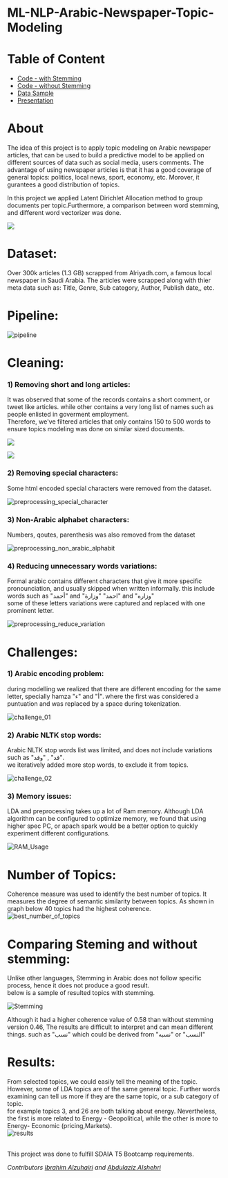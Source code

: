 # ML-NLP-Arabic-Newspaper-Topic-Modeling

# Table of Content
- [Code - with Stemming](https://github.com/AbdulazizAlshehri/ML-NLP-Arabic-Newspaper-Topic-Modeling/blob/main/LDA_Stemming.ipynb)
- [Code - without Stemming](https://github.com/AbdulazizAlshehri/ML-NLP-Arabic-Newspaper-Topic-Modeling/blob/main/LDA_NoStemming.ipynb)
- [Data Sample](https://github.com/AbdulazizAlshehri/ML-NLP-Arabic-Newspaper-Topic-Modeling/tree/main/Data)
- [Presentation](https://github.com/AbdulazizAlshehri/ML-NLP-Arabic-Newspaper-Topic-Modeling/blob/main/Presentation/NLP%20Presentation.pdf)

# About
The idea of this project is to apply topic modeling on Arabic newspaper articles, that can be used to build a predictive model to be applied on different sources of data such as social media, users comments. The advantage of using newspaper articles is that it has a good coverage of general topics: politics, local news, sport, economy, etc. Morover, it gurantees a good distribution of topics. <br>

In this project we applied Latent Dirichlet Allocation method to group documents per topic.Furthermore, a comparison between word stemming, and different word vectorizer was done.

![](Graphs/about.JPG?raw=true "")


# Dataset:
Over 300k articles (1.3 GB) scrapped from Alriyadh.com, a famous local newspaper in Saudi Arabia. The articles were scrapped along with thier meta data such as: Title, Genre, Sub category, Author, Publish date,, etc.


# Pipeline:
![pipeline](Graphs/pipeline.JPG?raw=true "Pipeline")

# Cleaning:

### 1) Removing short and long articles:
It was observed that some of the records contains a short comment, or tweet like articles. while other contains a very long list of names such as people enlisted in goverment employment. <br>
Therefore, we've filtered articles that only contains 150 to 500 words to ensure topics modeling was done on similar sized documents.

![](Graphs/cleaning_articles_(before).png?raw=true "")

![](Graphs/cleaning_articles_(after).png?raw=true "")

### 2) Removing special characters:
Some html encoded special characters were removed from the dataset. 

![preprocessing_special_character](Graphs/preprocessing_special_character.JPG?raw=true "preprocessing_special_character")


### 3) Non-Arabic alphabet characters:
Numbers, qoutes, parenthesis was also removed from the dataset

![preprocessing_non_arabic_alphabit](Graphs/preprocessing_non_arabic_alphabit.JPG?raw=true "preprocessing_non_arabic_alphabit")


### 4) Reducing unnecessary words variations:
Formal arabic contains different characters that give it more specific pronounciation, and usually skipped when written informally. this include words such as "أحمد" and "احمد"
"وزارة" and "وزاره" 
<br> some of these letters variations were captured and replaced with one prominent letter. 

![preprocessing_reduce_variation](Graphs/preprocessing_reduce_variation.JPG?raw=true "preprocessing_reduce_variation")

# Challenges:
### 1) Arabic encoding problem:
during modelling we realized that there are different encoding for the same letter, specially hamza "ء"  and "أ". where the first was considered a puntuation and was replaced by a space during tokenization.

![challenge_01](Graphs/challenge_01.JPG?raw=true "challenge_01")

### 2) Arabic NLTK stop words:
Arabic NLTK stop words list was limited, and does not include variations such as "قد" , "وقد". <br>
we iteratively added more stop words, to exclude it from topics.

![challenge_02](Graphs/challenge_02.JPG?raw=true "challenge_02")

### 3) Memory issues:
LDA and preprocessing takes up a lot of Ram memory. Although LDA algorithm can be configured to optimize memory, we found that using higher spec PC, or apach spark would be a better option to quickly experiment different configurations.<br>

![RAM_Usage](Graphs/RAM_Usage.png?raw=true "RAM_Usage")<br>


# Number of Topics:
Coherence measure was used to identify the best number of topics. It measures the degree of semantic similarity between topics. As shown in graph below 40 topics had the highest coherence.<br>
![best_number_of_topics](Graphs/best_number_of_topics.png?raw=true "best_number_of_topics")


# Comparing Steming and without stemming:
Unlike other languages, Stemming in Arabic does not follow specific process, hence it does not produce a good result.<br> 
below is a sample of resulted topics with stemming. <br>

![Stemming](Graphs/stemming.JPG?raw=true "Stemming")<br>

Although it had a higher coherence value of 0.58 than without stemming version 0.46, The results are difficult to interpret and can mean different things. such as "نسب" which could be derived from  "نسبه" or "النسب"

# Results:
From selected topics, we could easily tell the meaning of the topic. However, some of LDA topics are of the same general topic. Further words examining can tell us more if they are the same topic, or a sub category of topic.<br>
for example topics 3, and 26 are both talking about energy. Nevertheless, the first is more related to Energy - Geopolitical, while the other is more to Energy- Economic (pricing,Markets).<br>
![results](Graphs/results.JPG?raw=true "results")

</br>
This project was done to fulfill SDAIA T5 Bootcamp requirements.

*Contributors [Ibrahim Alzuhairi](https://github.com/ibalzuhairi) and [Abdulaziz Alshehri](https://github.com/AbdulazizAlshehri)*

